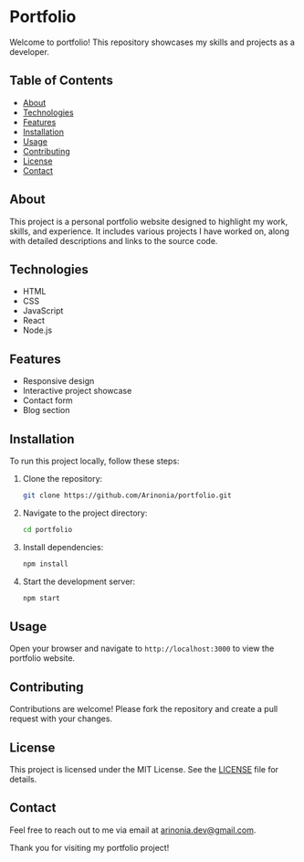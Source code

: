 # Portfolio

Welcome to portfolio! This repository showcases my skills and projects as a developer.

## Table of Contents

- [About](#about)
- [Technologies](#technologies)
- [Features](#features)
- [Installation](#installation)
- [Usage](#usage)
- [Contributing](#contributing)
- [License](#license)
- [Contact](#contact)

## About

This project is a personal portfolio website designed to highlight my work, skills, and experience. It includes various projects I have worked on, along with detailed descriptions and links to the source code.

## Technologies

- HTML
- CSS
- JavaScript
- React
- Node.js

## Features

- Responsive design
- Interactive project showcase
- Contact form
- Blog section

## Installation

To run this project locally, follow these steps:

1. Clone the repository:
   ```bash
   git clone https://github.com/Arinonia/portfolio.git
   ```
2. Navigate to the project directory:
   ```bash
   cd portfolio
   ```
3. Install dependencies:
   ```bash
   npm install
   ```
4. Start the development server:
   ```bash
   npm start
   ```

## Usage

Open your browser and navigate to `http://localhost:3000` to view the portfolio website.

## Contributing

Contributions are welcome! Please fork the repository and create a pull request with your changes.

## License

This project is licensed under the MIT License. See the [LICENSE](LICENSE) file for details.

## Contact

Feel free to reach out to me via email at [arinonia.dev@gmail.com](mailto:arinonia.dev@gmail.com).

Thank you for visiting my portfolio project!
